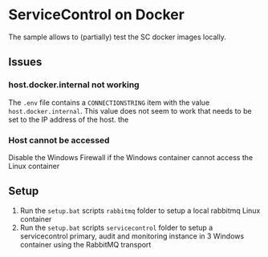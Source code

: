 # ServiceControl on Docker

The sample allows to (partially) test the SC docker images locally. 

## Issues

### host.docker.internal not working 

The `.env` file contains a `CONNECTIONSTRING` item with the value `host.docker.internal`. This value does not seem to work that needs to be set to the IP address of the host. the 

### Host cannot be accessed

Disable the Windows Firewall if the Windows container cannot access the Linux container

## Setup

1. Run the `setup.bat` scripts `rabbitmq` folder to setup a local rabbitmq Linux container 
1. Run the `setup.bat` scripts `servicecontrol` folder to setup a servicecontrol primary, audit and monitoring instance in 3 Windows container using the RabbitMQ transport


